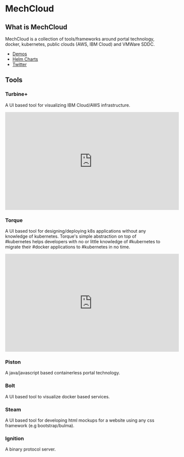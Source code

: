 # MechCloud

## What is MechCloud
MechCloud is a collection of tools/frameworks around portal technology, docker, kubernetes, public clouds (AWS, IBM Cloud) and VMWare SDDC. 
* [Demos](https://tinyurl.com/ycrzvje7)
* [Helm Charts](https://github.com/mechcloud/mechcloud-helm-charts)
* [Twitter](https://twitter.com/mech_cloud)


## Tools
### Turbine+
A UI based tool for visualizing IBM Cloud/AWS infrastructure.

<iframe width="560" height="315" src="https://www.youtube.com/embed/aD-BYCE-oy8" frameborder="0" allow="accelerometer; autoplay; clipboard-write; encrypted-media; gyroscope; picture-in-picture" allowfullscreen></iframe>

### Torque
A UI based tool for designing/deploying k8s applications without any knowledge of kubernetes. Torque's simple abstraction on top of #kubernetes helps developers with no or little knowledge of #kubernetes to migrate their #docker applications to #kubernetes in no time.

<iframe width="560" height="315" src="https://www.youtube.com/embed/kkB7aNI3oek" frameborder="0" allow="accelerometer; autoplay; encrypted-media; gyroscope; picture-in-picture" allowfullscreen></iframe>

### Piston
A java/javascript based containerless portal technology.

### Bolt
A UI based tool to visualize docker based services.

### Steam
A UI based tool for developing html mockups for a website using any css framework (e.g bootstrap/bulma).

### Ignition
A binary protocol server.
